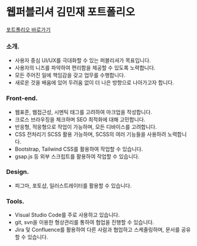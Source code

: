 # 웹퍼블리셔 김민재 포트폴리오

[포트폴리오 바로가기](https://front-kmj.netlify.app/ "포트폴리오 바로가기")

### 소개.
- 사용자 중심 UI/UX를 극대화할 수 있는 퍼블리셔가 목표입니다.
- 사용자의 니즈를 파악하여 편리함을 제공할 수 있도록 노력합니다.
- 모든 주어진 일에 책임감을 갖고 업무를 수행합니다.
- 새로운 것을 배움에 있어 두려움 없이 더 나은 방향으로 나아가고자 합니다.

### Front-end.
- 웹표준, 웹접근성, 시멘틱 태그를 고려하여 마크업을 작성합니다.
- 크로스 브라우징을 체크하며 SEO 최적화에 대해 고민합니다.
- 반응형, 적응형으로 작업이 가능하며, 모든 디바이스를 고려합니다.
- CSS 전처리기 SCSS 활용 가능하며, SCSS의 여러 기능들을 사용하려 노력합니다.
- Bootstrap, Tailwind CSS를 활용하여 작업할 수 있습니다.
- gsap.js 등 외부 스크립트를 활용하여 작업할 수 있습니다.

### Design.
- 피그마, 포토샵, 일러스트레이터를 활용할 수 있습니다.

### Tools.
- Visual Studio Code를 주로 사용하고 있습니다.
- git, svn을 이용한 형상관리를 통하여 협업을 진행할 수 있습니다.
- Jira 및 Confluence를 활용하여 다른 사람과 협업하고 스케줄링하며, 문서를 공유할 수 있습니다.


